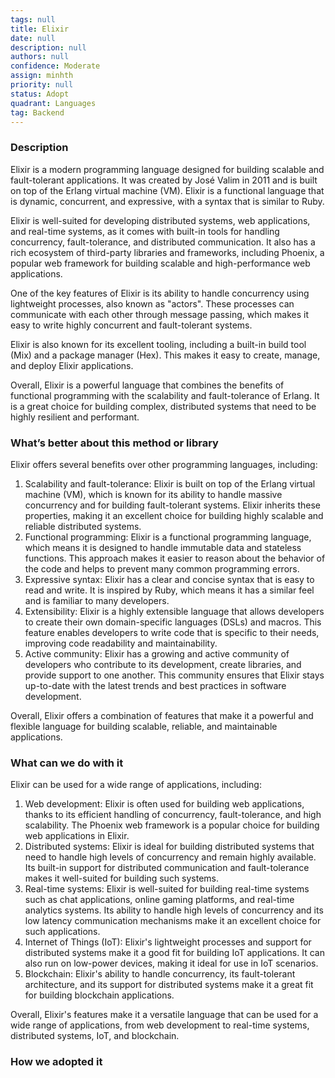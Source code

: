 ```yaml
---
tags: null
title: Elixir
date: null
description: null
authors: null
confidence: Moderate
assign: minhth
priority: null
status: Adopt
quadrant: Languages
tag: Backend
---
```


<!-- table_of_contents 4b924632-cef6-49c5-a81a-9b329817c430 -->

### Description

Elixir is a modern programming language designed for building scalable and fault-tolerant applications. It was created by José Valim in 2011 and is built on top of the Erlang virtual machine (VM). Elixir is a functional language that is dynamic, concurrent, and expressive, with a syntax that is similar to Ruby.

Elixir is well-suited for developing distributed systems, web applications, and real-time systems, as it comes with built-in tools for handling concurrency, fault-tolerance, and distributed communication. It also has a rich ecosystem of third-party libraries and frameworks, including Phoenix, a popular web framework for building scalable and high-performance web applications.

One of the key features of Elixir is its ability to handle concurrency using lightweight processes, also known as "actors". These processes can communicate with each other through message passing, which makes it easy to write highly concurrent and fault-tolerant systems.

Elixir is also known for its excellent tooling, including a built-in build tool (Mix) and a package manager (Hex). This makes it easy to create, manage, and deploy Elixir applications.

Overall, Elixir is a powerful language that combines the benefits of functional programming with the scalability and fault-tolerance of Erlang. It is a great choice for building complex, distributed systems that need to be highly resilient and performant.

### What’s better about this method or library

Elixir offers several benefits over other programming languages, including:

1. Scalability and fault-tolerance: Elixir is built on top of the Erlang virtual machine (VM), which is known for its ability to handle massive concurrency and for building fault-tolerant systems. Elixir inherits these properties, making it an excellent choice for building highly scalable and reliable distributed systems.
1. Functional programming: Elixir is a functional programming language, which means it is designed to handle immutable data and stateless functions. This approach makes it easier to reason about the behavior of the code and helps to prevent many common programming errors.
1. Expressive syntax: Elixir has a clear and concise syntax that is easy to read and write. It is inspired by Ruby, which means it has a similar feel and is familiar to many developers.
1. Extensibility: Elixir is a highly extensible language that allows developers to create their own domain-specific languages (DSLs) and macros. This feature enables developers to write code that is specific to their needs, improving code readability and maintainability.
1. Active community: Elixir has a growing and active community of developers who contribute to its development, create libraries, and provide support to one another. This community ensures that Elixir stays up-to-date with the latest trends and best practices in software development.

Overall, Elixir offers a combination of features that make it a powerful and flexible language for building scalable, reliable, and maintainable applications.

### What can we do with it

Elixir can be used for a wide range of applications, including:

1. Web development: Elixir is often used for building web applications, thanks to its efficient handling of concurrency, fault-tolerance, and high scalability. The Phoenix web framework is a popular choice for building web applications in Elixir.
1. Distributed systems: Elixir is ideal for building distributed systems that need to handle high levels of concurrency and remain highly available. Its built-in support for distributed communication and fault-tolerance makes it well-suited for building such systems.
1. Real-time systems: Elixir is well-suited for building real-time systems such as chat applications, online gaming platforms, and real-time analytics systems. Its ability to handle high levels of concurrency and its low latency communication mechanisms make it an excellent choice for such applications.
1. Internet of Things (IoT): Elixir's lightweight processes and support for distributed systems make it a good fit for building IoT applications. It can also run on low-power devices, making it ideal for use in IoT scenarios.
1. Blockchain: Elixir's ability to handle concurrency, its fault-tolerant architecture, and its support for distributed systems make it a great fit for building blockchain applications.

Overall, Elixir's features make it a versatile language that can be used for a wide range of applications, from web development to real-time systems, distributed systems, IoT, and blockchain.

### How we adopted it
<!-- child_database 9908a721-ab19-40bb-a82c-21c4a1820365 -->
